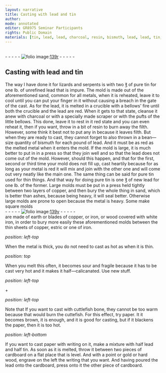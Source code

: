 ```yaml
---
layout: narrative
title: Casting with lead and tin
author:
mode: annotated
editor: GR8975 Seminar Participants
rights: Public Domain
materials: [tin, lead, lead, charcoal, resin, bismuth, lead, lead, tin, tin, lead, paper, paper]
---
```


 <br/>- - - - - <a href="http://gallica.bnf.fr/ark:/12148/btv1b10500001g/f283.image"><img src="../assets/photo-icon.png" alt="folio image: " style="display:inline-block; margin-bottom:-3px;"/>139r</a> - - - - - <br/> 
## <span class="activity">Casting</span> with lead and tin

  
 <span class="activity"> The way I have done it  for lizards and serpents is with two ℥ of pure <span class="material">tin</span> for one lb. of unrefined <span class="material">lead</span> that is impure.</span> The mold is made out of the aforementioned sand, common for all metals, when it is reheated, leave it to cool until you can put your finger in it without causing a breach in the gate of the cast. As for the <span class="material">lead</span>, it is melted in a <span class="tool">crucible</span> with a bellows' fire until both the crucible and the lead are red. When it gets to that state, cleanse it anew with <span class="material">charcoal</span> or with a specially made <span class="tool">scraper</span> or with the pufts of the little bellows. This done, leave it to rest in it red state and you can even reheat it, then if you want, throw in a bit of <span class="material">resin</span> to burn away the filth. However, some think it best not to put any in because it leaves filth. But when they are ready to cast, they cannot forget to also thrown in a bean—size quantity of <span class="material">bismuth</span> for each pound of <span class="material">lead</span>. And it must be as red as the melted metal when it enters the mold. If the mold is large, it is much better to put in in a <span class="tool">press</span> so that they join well and so that the <span class="material">lead</span> does not come out of the mold. However, should this happen, and that for the first, second or third time your mold does not fill up, cast heartily because for as long as your metal is red it will mix and join with the other one and will come out very neatly like the main one. The same thing can be said for pure <span class="material">tin</span> used for thin things. And that way for doing pure <span class="material">tin</span> is one ℥ of new <span class="material">lead</span> for one lb. of the former. Large molds must be put in a press held tightly between <span class="tool">two layers of copper</span>, and then bury the whole thing in sand, which is better than ashes, because being heavy, it will seal better. Otherwise large molds are prone to open because the metal is heavy. Some make square molds 
  <br/>- - - - - <a href="http://gallica.bnf.fr/ark:/12148/btv1b10500001g/f284.image"><img src="../assets/photo-icon.png" alt="folio image: " style="display:inline-block; margin-bottom:-3px;"/>139v</a> - - - - - <br/> 
are made of earth or blades of copper, or iron, or wood covered with white iron, in order to bury more easily these aforementioned molds between the thin <span class="tool">sheets of copper, estric or one of iron</span>. 
   
*position: left-top*

 When the metal is thick, you do not need to cast as hot as when it is thin. 
  
*position: top*

 When you melt this often, it becomes sour and fragile because it has to be cast very hot and it makes it half—calicanated. Use new stuff. 
   
*position: left-top*

\+ 
 
*position: left-top*

 Note that If you want to cast with cuttlefish bone, they cannot be too warm because that would burn the cuttefish. For this effect, try <span class="material">paper</span>. It it becomes brown, it is enough, and it is good for casting, but if it blackens the paper, then it is too hot. 
 
*position: left-bottom*

 If you want to cast <span class="material">paper</span> with writing on it, make a mixture with half lead and half tin. As soon as it is melted, throw it between two pieces of cardboard on a flat place that is level. And with a point or gold or hard wood, engrave on the left the writing that you want. And having poured the lead onto the cardboard, press onto it the other piece of cardboard. 
  